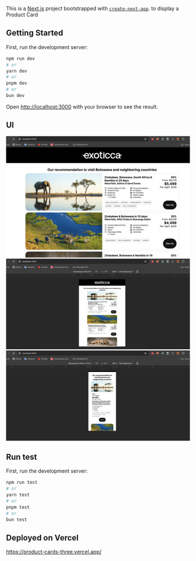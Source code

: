 This is a [Next.js](https://nextjs.org/) project bootstrapped with [`create-next-app`](https://github.com/vercel/next.js/tree/canary/packages/create-next-app). to display a Product Card

## Getting Started

First, run the development server:

```bash
npm run dev
# or
yarn dev
# or
pnpm dev
# or
bun dev
```

Open [http://localhost:3000](http://localhost:3000) with your browser to see the result.

## UI

![Desktop](./src/docs/desktop.png)
![Tablet](./src/docs/tablet.png)
![Mobile](./src/docs/mobile.png)


## Run test

First, run the development server:

```bash
npm run test
# or
yarn test
# or
pnpm test
# or
bun test
```

## Deployed on Vercel
https://product-cards-three.vercel.app/
